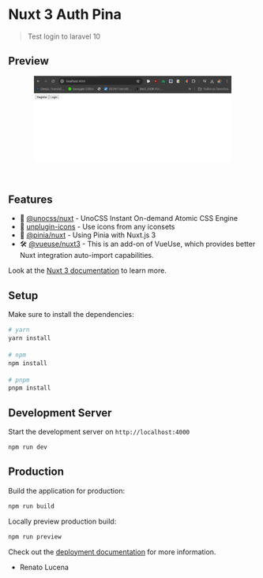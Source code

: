 # Nuxt 3 Auth Pina

> Test login to laravel 10

## Preview

<p align="center"><a href="https://nuxt.com" target="_blank"><img src="2024-06-11_14-29.png" width="400" alt="Nuxt Logo"></a></p>


<div>
  <a href="https://stackblitz.com/github/nuxtbase/nuxt3-starter" rel="nofollow" target="_blank"><img src="https://camo.githubusercontent.com/bf5c9492905b6d3b558552de2c848c7cce2e0a0f0ff922967115543de9441522/68747470733a2f2f646576656c6f7065722e737461636b626c69747a2e636f6d2f696d672f6f70656e5f696e5f737461636b626c69747a2e737667" alt="" data-canonical-src="https://developer.stackblitz.com/img/open_in_stackblitz.svg" style="max-width: 100%;"></a>
</div>

## Features

- 🎨 [@unocss/nuxt](https://unocss.dev/integrations/nuxt) - UnoCSS Instant On-demand Atomic CSS Engine
- 🤹 [unplugin-icons](https://github.com/antfu/unplugin-icons) - Use icons from any iconsets
- 🍍 [@pinia/nuxt](https://pinia.esm.dev/ssr/nuxt.html) - Using Pinia with Nuxt.js 3
- 🛠️ [@vueuse/nuxt3](https://vueuse.org/nuxt/readme.html#vueuse-nuxt) - This is an add-on of VueUse, which provides better Nuxt integration auto-import capabilities.

Look at the [Nuxt 3 documentation](https://nuxt.com/docs/getting-started/introduction) to learn more.

## Setup

Make sure to install the dependencies:

```bash
# yarn
yarn install

# npm
npm install

# pnpm
pnpm install
```

## Development Server

Start the development server on `http://localhost:4000`

```bash
npm run dev
```

## Production

Build the application for production:

```bash
npm run build
```

Locally preview production build:

```bash
npm run preview
```

Check out the [deployment documentation](https://nuxt.com/docs/getting-started/deployment) for more information.

- Renato Lucena